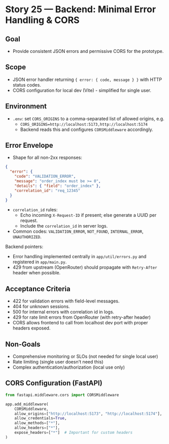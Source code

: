 # Story 25 — Backend: Minimal Error Handling & CORS

## Goal
- Provide consistent JSON errors and permissive CORS for the prototype.

## Scope
- JSON error handler returning `{ error: { code, message } }` with HTTP status codes.
- CORS configuration for local dev (Vite) - simplified for single user.

## Environment
- `.env`: set `CORS_ORIGINS` to a comma-separated list of allowed origins, e.g.
  - `CORS_ORIGINS=http://localhost:5173,http://localhost:5174`
  - Backend reads this and configures `CORSMiddleware` accordingly.

## Error Envelope
- Shape for all non-2xx responses:
```json
{
  "error": {
    "code": "VALIDATION_ERROR",
    "message": "order_index must be >= 0",
    "details": { "field": "order_index" },
    "correlation_id": "req_12345"
  }
}
```
- `correlation_id` rules:
  - Echo incoming `X-Request-ID` if present; else generate a UUID per request.
  - Include the `correlation_id` in server logs.
- Common codes: `VALIDATION_ERROR`, `NOT_FOUND`, `INTERNAL_ERROR`, `UNAUTHORIZED`.

Backend pointers:
- Error handling implemented centrally in `app/util/errors.py` and registered in `app/main.py`.
- 429 from upstream (OpenRouter) should propagate with `Retry-After` header when possible.

## Acceptance Criteria
- 422 for validation errors with field-level messages.
- 404 for unknown sessions.
- 500 for internal errors with correlation id in logs.
- 429 for rate limit errors from OpenRouter (with retry-after header)
- CORS allows frontend to call from localhost dev port with proper headers exposed.

## Non-Goals
- Comprehensive monitoring or SLOs (not needed for single local user)
- Rate limiting (single user doesn't need this)
- Complex authentication/authorization (local use only)

## CORS Configuration (FastAPI)
```python
from fastapi.middleware.cors import CORSMiddleware

app.add_middleware(
    CORSMiddleware,
    allow_origins=["http://localhost:5173", "http://localhost:5174"],  # Vite dev ports
    allow_credentials=True,
    allow_methods=["*"],
    allow_headers=["*"],
    expose_headers=["*"]  # Important for custom headers
)
```

